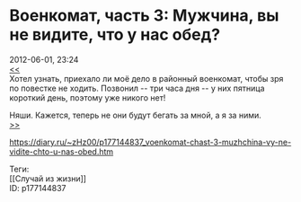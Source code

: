 Военкомат, часть 3: Мужчина, вы не видите, что у нас обед?
===========================================================

   
 2012-06-01, 23:24   
   [<<](Военкомат,%20часть%202%20вызывают%20на%20Городской%20Сборный%20Пункт)    
 Хотел узнать, приехало ли моё дело в районный военкомат, чтобы зря по повестке не ходить. Позвонил -- три часа дня -- у них пятница короткий день, поэтому уже никого нет!   
   
 Няши. Кажется, теперь не они будут бегать за мной, а я за ними.   
  [>>](Военкомат,%20часть%204%20Ваш%20звонок%20очень%20важен%20для%20нас!)    
    
 <https://diary.ru/~zHz00/p177144837_voenkomat-chast-3-muzhchina-vy-ne-vidite-chto-u-nas-obed.htm>   
   
 Теги:   
 [[Случай из жизни]]   
 ID: p177144837
